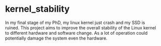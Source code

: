 # kernel_stability
In my final stage of my PhD, my linux kernel just crash and my SSD is ruined. This project aims to improve the overall stability of the Linux kernel to different hardware and software change. As a lot of operation could potentially damage the system even the hardware. 
